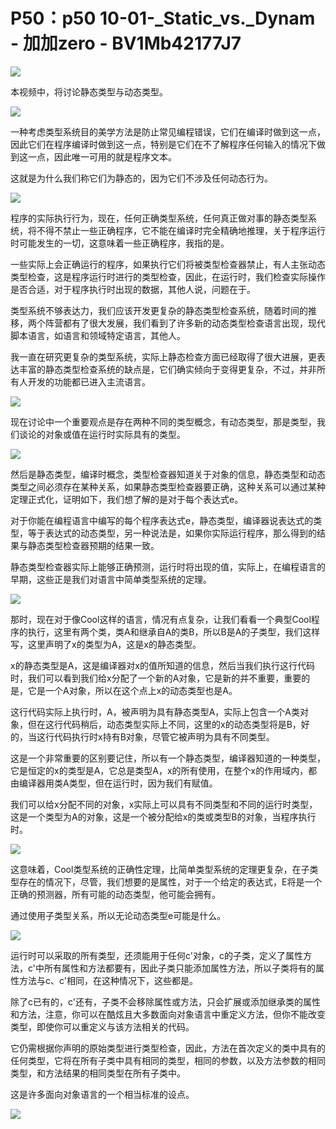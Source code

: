 # P50：p50 10-01-_Static_vs._Dynam - 加加zero - BV1Mb42177J7

![](img/fb519f0228f52a81c0897b05948d40f9_0.png)

本视频中，将讨论静态类型与动态类型。

![](img/fb519f0228f52a81c0897b05948d40f9_2.png)

一种考虑类型系统目的美学方法是防止常见编程错误，它们在编译时做到这一点，因此它们在程序编译时做到这一点，特别是它们在不了解程序任何输入的情况下做到这一点，因此唯一可用的就是程序文本。

这就是为什么我们称它们为静态的，因为它们不涉及任何动态行为。

![](img/fb519f0228f52a81c0897b05948d40f9_4.png)

程序的实际执行行为，现在，任何正确类型系统，任何真正做对事的静态类型系统，将不得不禁止一些正确程序，它不能在编译时完全精确地推理，关于程序运行时可能发生的一切，这意味着一些正确程序，我指的是。

一些实际上会正确运行的程序，如果执行它们将被类型检查器禁止，有人主张动态类型检查，这是程序运行时进行的类型检查，因此，在运行时，我们检查实际操作是否合适，对于程序执行时出现的数据，其他人说，问题在于。

类型系统不够表达力，我们应该开发更复杂的静态类型检查系统，随着时间的推移，两个阵营都有了很大发展，我们看到了许多新的动态类型检查语言出现，现代脚本语言，如语言和领域特定语言，其他人。

我一直在研究更复杂的类型系统，实际上静态检查方面已经取得了很大进展，更表达丰富的静态类型检查系统的缺点是，它们确实倾向于变得更复杂，不过，并非所有人开发的功能都已进入主流语言。



![](img/fb519f0228f52a81c0897b05948d40f9_6.png)

现在讨论中一个重要观点是存在两种不同的类型概念，有动态类型，那是类型，我们谈论的对象或值在运行时实际具有的类型。



![](img/fb519f0228f52a81c0897b05948d40f9_8.png)

然后是静态类型，编译时概念，类型检查器知道关于对象的信息，静态类型和动态类型之间必须存在某种关系，如果静态类型检查器要正确，这种关系可以通过某种定理正式化，证明如下，我们想了解的是对于每个表达式e。

对于你能在编程语言中编写的每个程序表达式e，静态类型，编译器说表达式的类型，等于表达式的动态类型，另一种说法是，如果你实际运行程序，那么得到的结果与静态类型检查器预期的结果一致。

静态类型检查器实际上能够正确预测，运行时将出现的值，实际上，在编程语言的早期，这些正是我们对语言中简单类型系统的定理。



![](img/fb519f0228f52a81c0897b05948d40f9_10.png)

那时，现在对于像Cool这样的语言，情况有点复杂，让我们看看一个典型Cool程序的执行，这里有两个类，类A和继承自A的类B，所以B是A的子类型，我们这样写，这里声明了x的类型为A，这是x的静态类型。

x的静态类型是A，这是编译器对x的值所知道的信息，然后当我们执行这行代码时，我们可以看到我们给x分配了一个新的A对象，它是新的并不重要，重要的是，它是一个A对象，所以在这个点上x的动态类型也是A。

这行代码实际上执行时，A，被声明为具有静态类型A，实际上包含一个A类对象，但在这行代码稍后，动态类型实际上不同，这里的x的动态类型将是B，好的，当这行代码执行时x持有B对象，尽管它被声明为具有不同类型。

这是一个非常重要的区别要记住，所以有一个静态类型，编译器知道的一种类型，它是恒定的x的类型是A，它总是类型A，x的所有使用，在整个x的作用域内，都由编译器用类A类型，但在运行时，因为我们有赋值。

我们可以给x分配不同的对象，x实际上可以具有不同类型和不同的运行时类型，这是一个类型为A的对象，这是一个被分配给x的类或类型B的对象，当程序执行时。



![](img/fb519f0228f52a81c0897b05948d40f9_12.png)

这意味着，Cool类型系统的正确性定理，比简单类型系统的定理更复杂，在子类型存在的情况下，尽管，我们想要的是属性，对于一个给定的表达式，E将是一个正确的预测器，所有可能的动态类型，他可能会拥有。

通过使用子类型关系，所以无论动态类型e可能是什么。

![](img/fb519f0228f52a81c0897b05948d40f9_14.png)

运行时可以采取的所有类型，还须能用于任何c'对象，c的子类，定义了属性方法，c'中所有属性和方法都要有，因此子类只能添加属性方法，所以子类将有的属性方法与c、c'相同，在这种情况下，这些都是。

除了c已有的，c'还有，子类不会移除属性或方法，只会扩展或添加继承类的属性和方法，注意，你可以在酷炫且大多数面向对象语言中重定义方法，但你不能改变类型，即使你可以重定义与该方法相关的代码。

它仍需根据你声明的原始类型进行类型检查，因此，方法在首次定义的类中具有的任何类型，它将在所有子类中具有相同的类型，相同的参数，以及方法参数的相同类型，和方法结果的相同类型在所有子类中。

这是许多面向对象语言的一个相当标准的设点。

![](img/fb519f0228f52a81c0897b05948d40f9_16.png)